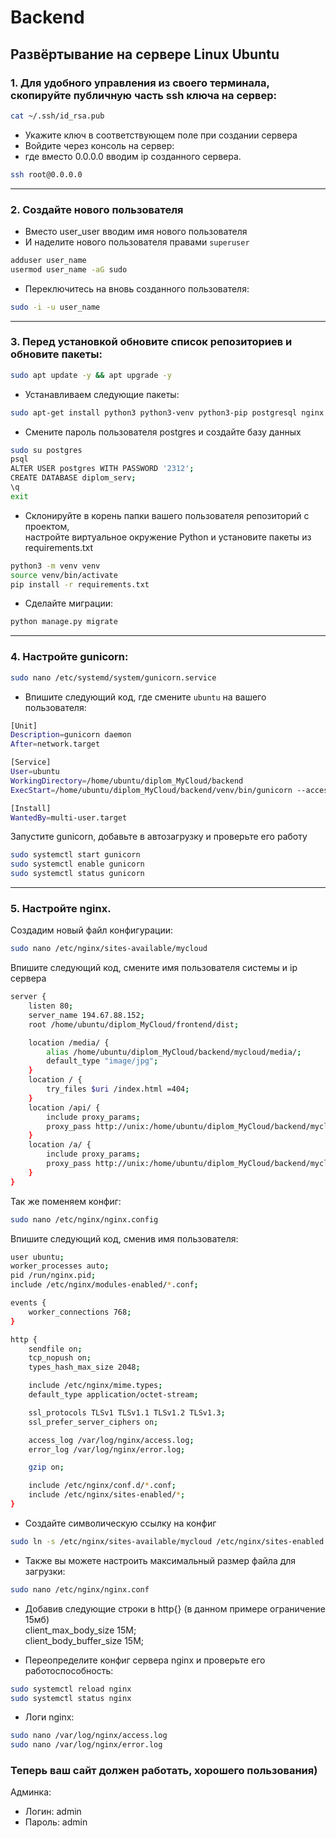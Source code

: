 # Backend

## Развёртывание на сервере Linux Ubuntu

### 1. Для удобного управления из своего терминала, скопируйте публичную часть ssh ключа на сервер:  

```bash
cat ~/.ssh/id_rsa.pub
```

- Укажите ключ в соответствующем поле при создании сервера
- Войдите через консоль на сервер:
- где вместо 0.0.0.0 вводим ip созданного сервера.

```bash
ssh root@0.0.0.0
```

------------------------------------------------------------------------

### 2. Создайте нового пользователя

- Вместо user_user вводим имя нового пользователя
- И наделите нового пользователя правами `superuser`

```bash
adduser user_name
usermod user_name -aG sudo
```

- Переключитесь на вновь созданного пользователя:

```bash
sudo -i -u user_name
```

------------------------------------------------------------------------

### 3. Перед установкой обновите список репозиториев и обновите пакеты:

```bash
sudo apt update -y && apt upgrade -y
```

- Устанавливаем следующие пакеты:

```bash
sudo apt-get install python3 python3-venv python3-pip postgresql nginx
```

- Смените пароль пользователя postgres и создайте базу данных

```bash
sudo su postgres
psql
ALTER USER postgres WITH PASSWORD '2312';
CREATE DATABASE diplom_serv;
\q
exit
```

- Склонируйте в корень папки вашего пользователя репозиторий с проектом,  
настройте виртуальное окружение Python и установите пакеты из requirements.txt

```bash
python3 -m venv venv
source venv/bin/activate
pip install -r requirements.txt
```

- Сделайте миграции:

```bash
python manage.py migrate
```

------------------------------------------------------------------------

### 4. Настройте gunicorn:

```bash
sudo nano /etc/systemd/system/gunicorn.service
```

- Впишите следующий код, где смените `ubuntu` на вашего пользователя:

```bash
[Unit]
Description=gunicorn daemon
After=network.target

[Service]
User=ubuntu
WorkingDirectory=/home/ubuntu/diplom_MyCloud/backend
ExecStart=/home/ubuntu/diplom_MyCloud/backend/venv/bin/gunicorn --access-logfile - --workers 3 --bind unix:/home/ubuntu/diplom_MyCloud/backend/gunicorn.sock mycloud.wsgi:application

[Install]
WantedBy=multi-user.target

```

Запустите gunicorn, добавьте в автозагрузку и проверьте его работу

```bash
sudo systemctl start gunicorn
sudo systemctl enable gunicorn
sudo systemctl status gunicorn
```

------------------------------------------------------------------------

### 5. Настройте nginx. 
Создадим новый файл конфигурации:

```bash
sudo nano /etc/nginx/sites-available/mycloud
```

Впишите следующий код, смените имя пользователя системы и ip сервера

```bash
server {
    listen 80;
    server_name 194.67.88.152;
    root /home/ubuntu/diplom_MyCloud/frontend/dist;

    location /media/ {
        alias /home/ubuntu/diplom_MyCloud/backend/mycloud/media/;
        default_type "image/jpg";
    }
    location / {
        try_files $uri /index.html =404;
    }
    location /api/ {
        include proxy_params;
        proxy_pass http://unix:/home/ubuntu/diplom_MyCloud/backend/mycloud/project.sock;
    }
    location /a/ {
        include proxy_params;
        proxy_pass http://unix:/home/ubuntu/diplom_MyCloud/backend/mycloud/project.sock;
    }
}
```
Так же поменяем конфиг:

```bash
sudo nano /etc/nginx/nginx.config
```

Впишите следующий код, сменив имя пользователя:

```bash
user ubuntu;
worker_processes auto;
pid /run/nginx.pid;
include /etc/nginx/modules-enabled/*.conf;

events {
    worker_connections 768;
}

http {
    sendfile on;
    tcp_nopush on;
    types_hash_max_size 2048;

    include /etc/nginx/mime.types;
    default_type application/octet-stream;

    ssl_protocols TLSv1 TLSv1.1 TLSv1.2 TLSv1.3;
    ssl_prefer_server_ciphers on;

    access_log /var/log/nginx/access.log;
    error_log /var/log/nginx/error.log;

    gzip on;

    include /etc/nginx/conf.d/*.conf;
    include /etc/nginx/sites-enabled/*;
}
```

- Создайте символическую ссылку на конфиг

```bash
sudo ln -s /etc/nginx/sites-available/mycloud /etc/nginx/sites-enabled
```

- Также вы можете настроить максимальный размер файла для загрузки:

```bash
sudo nano /etc/nginx/nginx.conf
```

- Добавив следующие строки в http{} (в данном примере ограничение 15мб)  
client_max_body_size 15M;  
client_body_buffer_size 15M;

- Переопределите конфиг сервера nginx и проверьте его работоспособность:

```bash
sudo systemctl reload nginx
sudo systemctl status nginx
```

- Логи nginx:

```bash
sudo nano /var/log/nginx/access.log
sudo nano /var/log/nginx/error.log
```

### Теперь ваш сайт должен работать, хорошего пользования)

Админка: 

- Логин: admin
- Пароль: admin
